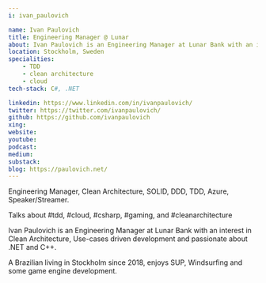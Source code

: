 ```yaml
---
i: ivan_paulovich

name: Ivan Paulovich
title: Engineering Manager @ Lunar
about: Ivan Paulovich is an Engineering Manager at Lunar Bank with an interest in Clean Architecture, Use-cases driven development and passionate about .NET and C++. 
location: Stockholm, Sweden
specialities:
    - TDD
    - clean architecture
    - cloud
tech-stack: C#, .NET

linkedin: https://www.linkedin.com/in/ivanpaulovich/
twitter: https://twitter.com/ivanpaulovich/
github: https://github.com/ivanpaulovich
xing: 
website: 
youtube: 
podcast: 
medium: 
substack: 
blog: https://paulovich.net/
---
```


Engineering Manager, Clean Architecture, SOLID, DDD, TDD, Azure, Speaker/Streamer.

Talks about #tdd, #cloud, #csharp, #gaming, and #cleanarchitecture




Ivan Paulovich is an Engineering Manager at Lunar Bank with an interest in Clean Architecture, Use-cases driven development and passionate about .NET and C++.

A Brazilian living in Stockholm since 2018, enjoys SUP, Windsurfing and some game engine development.